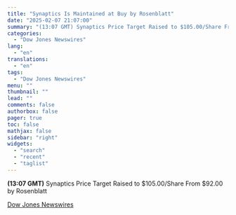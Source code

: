 ```yaml
---
title: "Synaptics Is Maintained at Buy by Rosenblatt"
date: "2025-02-07 21:07:00"
summary: "(13:07 GMT) Synaptics Price Target Raised to $105.00/Share From $92.00 by Rosenblatt"
categories:
  - "Dow Jones Newswires"
lang:
  - "en"
translations:
  - "en"
tags:
  - "Dow Jones Newswires"
menu: ""
thumbnail: ""
lead: ""
comments: false
authorbox: false
pager: true
toc: false
mathjax: false
sidebar: "right"
widgets:
  - "search"
  - "recent"
  - "taglist"
---
```


**(13:07 GMT)** Synaptics Price Target Raised to $105.00/Share From $92.00 by Rosenblatt

[Dow Jones Newswires](https://www.tradingview.com/news/DJN_DN20250207005975:0/)
